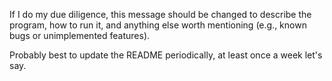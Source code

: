 <!-- TODO: -->
If I do my due diligence, this message should be changed to describe the program, how to run it, and anything else worth mentioning (e.g., known bugs or unimplemented features).

Probably best to update the README periodically, at least once a week let's say.
